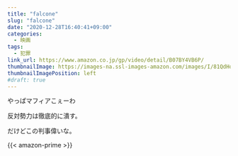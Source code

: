 ```yaml
---
title: "falcone"
slug: "falcone"
date: "2020-12-28T16:40:41+09:00"
categories:
  - 映画
tags:
  - 犯罪
link_url: https://www.amazon.co.jp/gp/video/detail/B07BY4VB6P/
thumbnailImage: https://images-na.ssl-images-amazon.com/images/I/81QdHqhXfIL._SX300_.jpg
thumbnailImagePosition: left
#draft: true
---
```

やっぱマフィアこぇーわ
<!--more-->
反対勢力は徹底的に潰す。

だけどこの判事偉いな。  

{{< amazon-prime >}}
